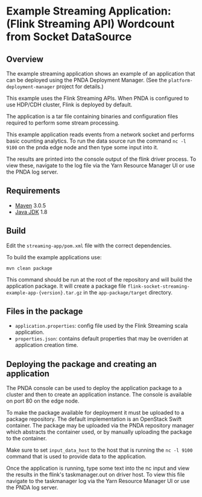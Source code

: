 # Example Streaming Application: (Flink Streaming API) Wordcount from Socket DataSource

## Overview

The example streaming application shows an example of an application that can be deployed using the PNDA Deployment Manager. (See the `platform-deployment-manager` project for details.)

This example uses the Flink Streaming APIs. When PNDA is configured to use HDP/CDH cluster, Flink is deployed by default.

The application is a tar file containing binaries and configuration files required to perform some stream processing.

This example application reads events from a network socket and performs basic counting analytics. To run the data source run the command `nc -l 9100` on the pnda edge node and then type some input into it.

The results are printed into the console output of the flink driver process. To view these, navigate to the log file via the Yarn Resource Manager UI or use the PNDA log server.


## Requirements

* [Maven](https://maven.apache.org/docs/3.0.5/release-notes.html) 3.0.5
* [Java JDK](https://docs.oracle.com/javase/8/docs/technotes/guides/install/install_overview.html) 1.8

## Build
Edit the `streaming-app/pom.xml` file with the correct dependencies.

To build the example applications use:

````
mvn clean package
````

This command should be run at the root of the repository and will build the application package. It will create a package file `flink-socket-streaming-example-app-{version}.tar.gz` in the `app-package/target` directory.

## Files in the package

- `application.properties`: config file used by the Flink Streaming scala application.
- `properties.json`: contains default properties that may be overriden at application creation time.

## Deploying the package and creating an application

The PNDA console can be used to deploy the application package to a cluster and then to create an application instance. The console is available on port 80 on the edge node.

To make the package available for deployment it must be uploaded to a package repository. The default implementation is an OpenStack Swift container. The package may be uploaded via the PNDA repository manager which abstracts the container used, or by manually uploading the package to the container.

Make sure to set `input_data_host` to the host that is running the `nc -l 9100` command that is used to provide data to the application.

Once the application is running, type some text into the nc input and view the results in the flink's taskmanager.out on driver host. To view this file navigate to the taskmanager log via the Yarn Resource Manager UI or use the PNDA log server.



